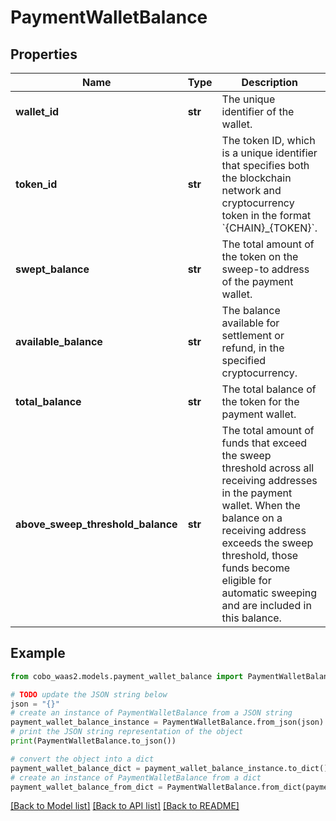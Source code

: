 # PaymentWalletBalance


## Properties

Name | Type | Description | Notes
------------ | ------------- | ------------- | -------------
**wallet_id** | **str** | The unique identifier of the wallet. | 
**token_id** | **str** | The token ID, which is a unique identifier that specifies both the blockchain network and cryptocurrency token in the format &#x60;{CHAIN}_{TOKEN}&#x60;. | 
**swept_balance** | **str** | The total amount of the token on the sweep-to address of the payment wallet. | [optional] 
**available_balance** | **str** | The balance available for settlement or refund, in the specified cryptocurrency. | [optional] 
**total_balance** | **str** | The total balance of the token for the payment wallet. | [optional] 
**above_sweep_threshold_balance** | **str** | The total amount of funds that exceed the sweep threshold across all receiving addresses in the payment wallet. When the balance on a receiving address exceeds the sweep threshold, those funds become eligible for automatic sweeping and are included in this balance. | [optional] 

## Example

```python
from cobo_waas2.models.payment_wallet_balance import PaymentWalletBalance

# TODO update the JSON string below
json = "{}"
# create an instance of PaymentWalletBalance from a JSON string
payment_wallet_balance_instance = PaymentWalletBalance.from_json(json)
# print the JSON string representation of the object
print(PaymentWalletBalance.to_json())

# convert the object into a dict
payment_wallet_balance_dict = payment_wallet_balance_instance.to_dict()
# create an instance of PaymentWalletBalance from a dict
payment_wallet_balance_from_dict = PaymentWalletBalance.from_dict(payment_wallet_balance_dict)
```
[[Back to Model list]](../README.md#documentation-for-models) [[Back to API list]](../README.md#documentation-for-api-endpoints) [[Back to README]](../README.md)


